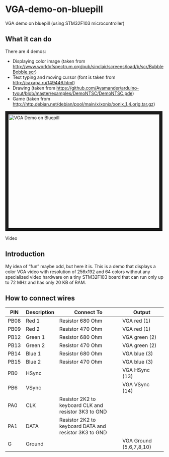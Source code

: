 # VGA-demo-on-bluepill
VGA demo on bluepill (using STM32F103 microcontroller)

## What it can do
There are 4 demos:
* Displaying color image (taken from http://www.worldofspectrum.org/pub/sinclair/screens/load/b/scr/BubbleBobble.scr)
* Text typing and moving cursor (font is taken from http://caxapa.ru/149446.html)
* Drawing (taken from https://github.com/Avamander/arduino-tvout/blob/master/examples/DemoNTSC/DemoNTSC.pde)
* Game (taken from http://http.debian.net/debian/pool/main/x/xonix/xonix_1.4.orig.tar.gz)

<a href="http://www.youtube.com/watch?feature=player_embedded&v=97oakB1NX68
" target="_blank"><img src="http://img.youtube.com/vi/97oakB1NX68/0.jpg" 
alt="VGA Demo on Bluepill" width="480" height="360" border="10" /></a>

Video

## Introduction
My idea of “fun” maybe odd, but here it is. This is a demo that displays a color VGA video with resolution of 256x192 and 64 colors without any specialized video hardware on a tiny STM32F103 board that can run only up to 72 MHz and has only 20 KB of RAM.

## How to connect wires

| PIN | Description | Connect To | Output |
| --- | ----------- | ---------- | ------ |
| PB08 | Red 1 | Resistor 680 Ohm | VGA red (1)
| PB09 | Red 2 | Resistor 470 Ohm | VGA red (1)
| PB12 | Green 1 | Resistor 680 Ohm | VGA green (2)
| PB13 | Green 2 | Resistor 470 Ohm | VGA green (2)
| PB14 | Blue 1 | Resistor 680 Ohm | VGA blue (3)
| PB15 | Blue 2 | Resistor 470 Ohm | VGA blue (3)
| PB0 | HSync | | VGA HSync (13)
| PB6 | VSync | | VGA VSync (14)
| PA0 | CLK | Resistor 2K2 to keyboard CLK and resistor 3K3 to GND
| PA1 | DATA | Resistor 2K2 to keyboard DATA and resistor 3K3 to GND
| G | Ground | | VGA Ground (5,6,7,8,10)

